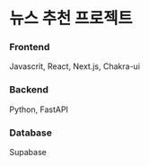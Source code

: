 #   뉴스 추천 프로젝트

### Frontend
Javascrit, React, Next.js, Chakra-ui

### Backend
Python, FastAPI

### Database
Supabase
